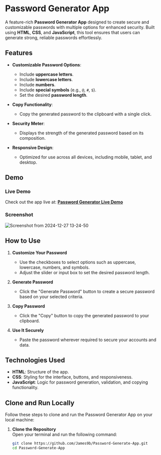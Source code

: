 # Password Generator App  

A feature-rich **Password Generator App** designed to create secure and customizable passwords with multiple options for enhanced security. Built using **HTML**, **CSS**, and **JavaScript**, this tool ensures that users can generate strong, reliable passwords effortlessly.

## Features  

- **Customizable Password Options**:  
  - Include **uppercase letters**.  
  - Include **lowercase letters**.  
  - Include **numbers**.  
  - Include **special symbols** (e.g., `@`, `#`, `$`).  
  - Set the desired **password length**.  

- **Copy Functionality**:  
  - Copy the generated password to the clipboard with a single click.  

- **Security Meter**:  
  - Displays the strength of the generated password based on its composition.  

- **Responsive Design**:  
  - Optimized for use across all devices, including mobile, tablet, and desktop.  

## Demo  

### Live Demo  

Check out the app live at: **[Password Generator Live Demo](https://password-generate-app-lyart.vercel.app/)**  

### Screenshot  

![Screenshot from 2024-12-27 13-24-50](https://github.com/user-attachments/assets/fdf48dac-ec0e-44e8-bd03-c9ab579e57cd)

## How to Use  

1. **Customize Your Password**  
   - Use the checkboxes to select options such as uppercase, lowercase, numbers, and symbols.  
   - Adjust the slider or input box to set the desired password length.  

2. **Generate Password**  
   - Click the "Generate Password" button to create a secure password based on your selected criteria.  

3. **Copy Password**  
   - Click the "Copy" button to copy the generated password to your clipboard.  

4. **Use It Securely**  
   - Paste the password wherever required to secure your accounts and data.  

## Technologies Used  

- **HTML**: Structure of the app.  
- **CSS**: Styling for the interface, buttons, and responsiveness.  
- **JavaScript**: Logic for password generation, validation, and copying functionality.  

## Clone and Run Locally  

Follow these steps to clone and run the Password Generator App on your local machine:  

1. **Clone the Repository**  
   Open your terminal and run the following command:  
   ```bash  
   git clone https://github.com/James9b/Password-Generate-App.git
   cd Password-Generate-App
